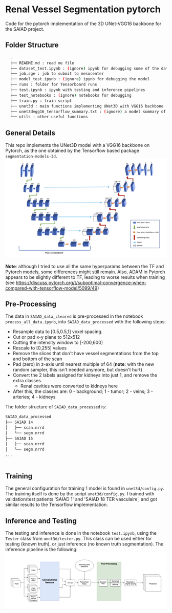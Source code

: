 # Renal Vessel Segmentation pytorch
Code for the pytorch implementation of the 3D UNet-VGG16 backbone for the SAIAD project.

## Folder Structure
```bash
  .
  ├── README.md : read me file
  ├── dataset_test.ipynb : (ignore) ipynb for debugging some of the dataset functions
  ├── job.sge : job to submit to mesocenter
  ├── model_test.ipynb : (ignore) ipynb for debugging the model
  ├── runs : folder for Tensorboard runs
  ├── test.ipynb : ipynb with testing and inference pipelines
  ├── test_notebooks : (ignore) notebooks for debugging
  ├── train.py : train script
  ├── unet3d : main functions implementing UNet3D with VGG16 backbone
  ├── unet3dvgg16_tensorflow_summary.txt : (ignore) a model summary of the Tensorflow version of the model
  └── utils : other useful functions
```
## General Details
This repo implements the UNet3D model with a VGG16 backbone on Pytorch, as the one obtained by the Tensorflow based package `segmentation-models-3d`.
![alt text](network_architecture.png)

**Note**: although I tried to use all the same hyperparams between the TF and Pytorch models, some differences might still remain. Also, ADAM in Pytorch appears to be slightly different to TF, leading to worse results when training (see https://discuss.pytorch.org/t/suboptimal-convergence-when-compared-with-tensorflow-model/5099/49)

## Pre-Processing
The data in `SAIAD_data_cleared` is pre-processed in the notebook `process_all_data.ipynb`, into `SAIAD_data_processed` with the following steps:

 - Resample data to [0.5,0.5,1] voxel spacing.
 - Cut or pad x-y plane to 512x512
 - Cutting the intensity window to [-200,600]
 - Rescale to [0,255] values
 - Remove the slices that don't have vessel segmentations from the top and bottom of the scan
 - Pad (zero) in z-axis until nearest multiple of 64 (**note**: with the new random sampler, this isn't needed anymore, but doesn't hurt)
 - Convert the 2 labels assigned for kidneys into just 1, and remove the extra classes.
      - Renal cavities were converted to kidneys here
 - After this, the classes are:
0 - background; 1 - tumor; 2 - veins; 3 - arteries; 4 - kidneys

The folder structure of `SAIAD_data_processed` is:
```bash
SAIAD_data_processed
├── SAIAD 14
│   ├── scan.nrrd
│   └── segm.nrrd
├── SAIAD 15
│   ├── scan.nrrd
│   └── segm.nrrd
...
  
```

## Training
The general configuration for training 1 model is found in `unet3d/config.py`. The training itself is done by the script `unet3d/config.py`. I trained with validation/test patients 'SAIAD 1' and 'SAIAD 18 TER vasculaire', and got similar results to the Tensorflow implementation.

## Inference and Testing
The testing and inference is done in the notebook `test.ipynb`, using the `Tester` class from `unet3d/tester.py`. This class can be used either for testing (known truth), or just inference (no known truth segmentation). The inference pipeline is the following:
![alt text](infer_pipeline.png)
